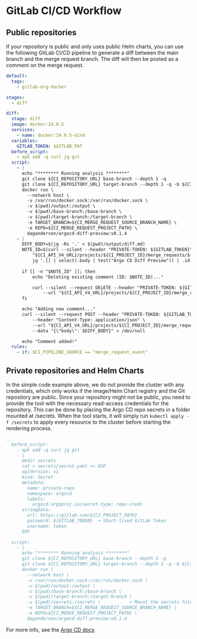 # GitLab CI/CD Workflow

## Public repositories

If your repository is public and only uses public Helm charts, you can use the following GitLab CI/CD pipeline to generate a diff between the main branch and the merge request branch. The diff will then be posted as a comment on the merge request.

```yaml
default:
  tags:
    - gitlab-org-docker

stages:
  - diff

diff:
  stage: diff
  image: docker:24.0.5
  services:
    - name: docker:24.0.5-dind
  variables:
    GITLAB_TOKEN: $GITLAB_PAT
  before_script:
    - apk add -q curl jq git
  script:
    - |
      echo "******** Running analysis ********"
      git clone ${CI_REPOSITORY_URL} base-branch --depth 1 -q 
      git clone ${CI_REPOSITORY_URL} target-branch --depth 1 -q -b ${CI_MERGE_REQUEST_SOURCE_BRANCH_NAME}
      docker run \
        --network host \
        -v /var/run/docker.sock:/var/run/docker.sock \
        -v $(pwd)/output:/output \
        -v $(pwd)/base-branch:/base-branch \
        -v $(pwd)/target-branch:/target-branch \
        -e TARGET_BRANCH=${CI_MERGE_REQUEST_SOURCE_BRANCH_NAME} \
        -e REPO=${CI_MERGE_REQUEST_PROJECT_PATH} \
        dagandersen/argocd-diff-preview:v0.1.4
    - |
      DIFF_BODY=$(jq -Rs '.' < $(pwd)/output/diff.md)
      NOTE_ID=$(curl --silent --header "PRIVATE-TOKEN: ${GITLAB_TOKEN}" \
          "${CI_API_V4_URL}/projects/${CI_PROJECT_ID}/merge_requests/${CI_MERGE_REQUEST_IID}/notes" | \
          jq '.[] | select(.body | test("Argo CD Diff Preview")) | .id')
      
      if [[ -n "$NOTE_ID" ]]; then
          echo "Deleting existing comment (ID: $NOTE_ID)..."

          curl --silent --request DELETE --header "PRIVATE-TOKEN: ${GITLAB_TOKEN}" \
              --url "${CI_API_V4_URL}/projects/${CI_PROJECT_ID}/merge_requests/${CI_MERGE_REQUEST_IID}/notes/${NOTE_ID}"
      fi

      echo "Adding new comment..."
      curl --silent --request POST --header "PRIVATE-TOKEN: ${GITLAB_TOKEN}" \
          --header "Content-Type: application/json" \
          --url "${CI_API_V4_URL}/projects/${CI_PROJECT_ID}/merge_requests/${CI_MERGE_REQUEST_IID}/notes" \
          --data "{\"body\": $DIFF_BODY}" > /dev/null

      echo "Comment added!"
  rules:
    - if: $CI_PIPELINE_SOURCE == "merge_request_event"
```

## Private repositories and Helm Charts

In the simple code example above, we do not provide the cluster with any credentials, which only works if the image/Helm Chart registry and the Git repository are public. Since your repository might not be public, you need to provide the tool with the necessary read-access credentials for the repository. This can be done by placing the Argo CD repo secrets in a folder mounted at /secrets. When the tool starts, it will simply run `kubectl apply -f /secrets` to apply every resource to the cluster before starting the rendering process.

```yaml
...
  before_script:
    - apk add -q curl jq git
    - |
      mkdir secrets
      cat > secrets/secret.yaml << EOF
      apiVersion: v1
      kind: Secret
      metadata:
        name: private-repo
        namespace: argocd
        labels:
          argocd.argoproj.io/secret-type: repo-creds
      stringData:
        url: https://gitlab.com/${CI_PROJECT_PATH}
        password: ${GITLAB_TOKEN}  ⬅️ Short-lived GitLab Token
        username: token
      EOF

  script:
    - |
      echo "******** Running analysis ********"
      git clone ${CI_REPOSITORY_URL} base-branch --depth 1 -q 
      git clone ${CI_REPOSITORY_URL} target-branch --depth 1 -q -b ${CI_MERGE_REQUEST_SOURCE_BRANCH_NAME}
      docker run \
        --network host \
        -v /var/run/docker.sock:/var/run/docker.sock \
        -v $(pwd)/output:/output \
        -v $(pwd)/base-branch:/base-branch \
        -v $(pwd)/target-branch:/target-branch \
        -v $(pwd)/secrets:/secrets \           ⬅️ Mount the secrets folder
        -e TARGET_BRANCH=${CI_MERGE_REQUEST_SOURCE_BRANCH_NAME} \
        -e REPO=${CI_MERGE_REQUEST_PROJECT_PATH} \
        dagandersen/argocd-diff-preview:v0.1.4

```

For more info, see the [Argo CD docs](https://argo-cd.readthedocs.io/en/stable/operator-manual/argocd-repo-creds-yaml/)
